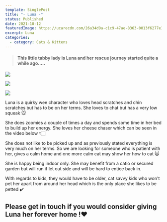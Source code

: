 ```yaml
---
template: SinglePost
title: "- Luna -"
status: Published
date: 2021-10-12
featuredImage: https://ucarecdn.com/26a34d9a-c1c9-47ae-8363-0013f6277e11/-/crop/280x215/0,0/-/preview/
excerpt: Luna
categories:
  - category: Cats & Kittens
---
```

> #### This little tabby lady is Luna and her rescue journey started quite a while ago…..

![](https://ucarecdn.com/c11b4683-a85c-4043-b7d3-9d9b0a284a35/)

![](https://ucarecdn.com/f32ebde4-9542-492a-8c50-2514282950b3/)

![](https://ucarecdn.com/ba665e61-9216-491a-b072-7e2f18966e4b/)

Luna is a quirky wee character who loves head scratches and chin scratches but has to be on her terms. She loves to chat but has a very low squeak 🐭

She does zoomies a couple of times a day and spends some time in her bed to build up her energy. She loves her cheese chaser which can be seen in the video below 👇🏻

She does not like to be picked up and as previously stated everything is very much on her terms. So we are looking for someone who is patient with her, gives a calm home and one more calm cat may show her how to cat 🐱

She is happy being indoor only. She may benefit from a catio or secured garden but will run if let out side and will be hard to entice back in.

With regards to kids, they would have to be older, cat savvy kids who won't pet her apart from around her head which is the only place she likes to be petted ✔️

## **Please get in touch if you would consider giving Luna her forever home** !❤️